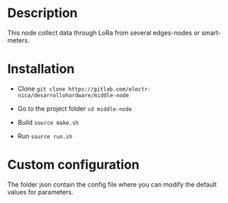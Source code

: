 # Description

This node collect data through LoRa from several edges-nodes or smart-meters.

# Installation

* Clone `git clone https://gitlab.com/electr-nica/desarrollohardware/middle-node`

* Go to the project folder `cd middle-node`

* Build `source make.sh`

* Run `source run.sh`

#  Custom configuration

The folder json contain the config file where you can modify the default values for parameters.